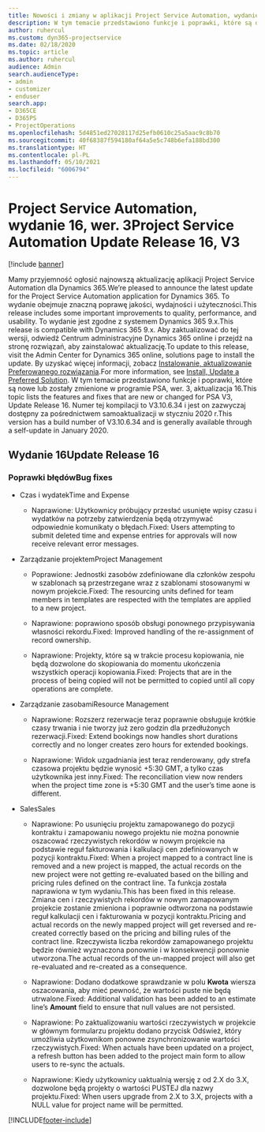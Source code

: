 ```yaml
---
title: Nowości i zmiany w aplikacji Project Service Automation, wydanie 16, wer. 3
description: W tym temacie przedstawiono funkcje i poprawki, które są dostepne w programie Project Service Automation, aktualizacja 16, wer. 3.
author: ruhercul
ms.custom: dyn365-projectservice
ms.date: 02/18/2020
ms.topic: article
ms.author: ruhercul
audience: Admin
search.audienceType:
- admin
- customizer
- enduser
search.app:
- D365CE
- D365PS
- ProjectOperations
ms.openlocfilehash: 5d4851ed27028117d25efb0610c25a5aac9c8b70
ms.sourcegitcommit: 40f68387f594180af64a5e5c748b6efa188bd300
ms.translationtype: HT
ms.contentlocale: pl-PL
ms.lasthandoff: 05/10/2021
ms.locfileid: "6006794"
---
```

# <a name="project-service-automation-update-release-16-v3"></a><span data-ttu-id="58d83-103">Project Service Automation, wydanie 16, wer. 3</span><span class="sxs-lookup"><span data-stu-id="58d83-103">Project Service Automation Update Release 16, V3</span></span>

[!include [banner](../includes/psa-now-project-operations.md)]

<span data-ttu-id="58d83-104">Mamy przyjemność ogłosić najnowszą aktualizację aplikacji Project Service Automation dla Dynamics 365.</span><span class="sxs-lookup"><span data-stu-id="58d83-104">We’re pleased to announce the latest update for the Project Service Automation application for Dynamics 365.</span></span> <span data-ttu-id="58d83-105">To wydanie obejmuje znaczną poprawę jakości, wydajności i użyteczności.</span><span class="sxs-lookup"><span data-stu-id="58d83-105">This release includes some important improvements to quality, performance, and usability.</span></span>  <span data-ttu-id="58d83-106">To wydanie jest zgodne z systemem Dynamics 365 9.x.</span><span class="sxs-lookup"><span data-stu-id="58d83-106">This release is compatible with Dynamics 365 9.x.</span></span> <span data-ttu-id="58d83-107">Aby zaktualizować do tej wersji, odwiedź Centrum administracyjne Dynamics 365 online i przejdź na stronę rozwiązań, aby zainstalować aktualizację.</span><span class="sxs-lookup"><span data-stu-id="58d83-107">To update to this release, visit the Admin Center for Dynamics 365 online, solutions page to install the update.</span></span> <span data-ttu-id="58d83-108">By uzyskać więcej informacji, zobacz [Instalowanie, aktualizowanie Preferowanego rozwiązania](/dynamics365/project-service/upgrade-psa-home-page).</span><span class="sxs-lookup"><span data-stu-id="58d83-108">For more information, see [Install, Update a Preferred Solution](/dynamics365/project-service/upgrade-psa-home-page).</span></span>
<span data-ttu-id="58d83-109">W tym temacie przedstawiono funkcje i poprawki, które są nowe lub zostały zmienione w programie PSA, wer. 3, aktualizacja 16.</span><span class="sxs-lookup"><span data-stu-id="58d83-109">This topic lists the features and fixes that are new or changed for PSA V3, Update Release 16.</span></span> <span data-ttu-id="58d83-110">Numer tej kompilacji to V3.10.6.34 i jest on zazwyczaj dostępny za pośrednictwem samoaktualizacji w styczniu 2020 r.</span><span class="sxs-lookup"><span data-stu-id="58d83-110">This version has a build number of V3.10.6.34 and is generally available through a self-update in January 2020.</span></span>


## <a name="update-release-16"></a><span data-ttu-id="58d83-111">Wydanie 16</span><span class="sxs-lookup"><span data-stu-id="58d83-111">Update Release 16</span></span>

### <a name="bug-fixes"></a><span data-ttu-id="58d83-112">Poprawki błędów</span><span class="sxs-lookup"><span data-stu-id="58d83-112">Bug fixes</span></span>

-   <span data-ttu-id="58d83-113">Czas i wydatek</span><span class="sxs-lookup"><span data-stu-id="58d83-113">Time and Expense</span></span>

    -   <span data-ttu-id="58d83-114">Naprawione: Użytkownicy próbujący przesłać usunięte wpisy czasu i wydatków na potrzeby zatwierdzenia będą otrzymywać odpowiednie komunikaty o błędach.</span><span class="sxs-lookup"><span data-stu-id="58d83-114">Fixed: Users attempting to submit deleted time and expense entries for approvals will now receive relevant error messages.</span></span>

-   <span data-ttu-id="58d83-115">Zarządzanie projektem</span><span class="sxs-lookup"><span data-stu-id="58d83-115">Project Management</span></span>

    -   <span data-ttu-id="58d83-116">Poprawione: Jednostki zasobów zdefiniowane dla członków zespołu w szablonach są przestrzegane wraz z szablonami stosowanymi w nowym projekcie.</span><span class="sxs-lookup"><span data-stu-id="58d83-116">Fixed: The resourcing units defined for team members in templates are respected with the templates are applied to a new project.</span></span>

    -   <span data-ttu-id="58d83-117">Naprawione: poprawiono sposób obsługi ponownego przypisywania własności rekordu.</span><span class="sxs-lookup"><span data-stu-id="58d83-117">Fixed: Improved handling of the re-assignment of record ownership.</span></span>

    -   <span data-ttu-id="58d83-118">Naprawione: Projekty, które są w trakcie procesu kopiowania, nie będą dozwolone do skopiowania do momentu ukończenia wszystkich operacji kopiowania.</span><span class="sxs-lookup"><span data-stu-id="58d83-118">Fixed: Projects that are in the process of being copied will not be permitted to copied until all copy operations are complete.</span></span>

-   <span data-ttu-id="58d83-119">Zarządzanie zasobami</span><span class="sxs-lookup"><span data-stu-id="58d83-119">Resource Management</span></span>

    -   <span data-ttu-id="58d83-120">Naprawione: Rozszerz rezerwacje teraz poprawnie obsługuje krótkie czasy trwania i nie tworzy już zero godzin dla przedłużonych rezerwacji.</span><span class="sxs-lookup"><span data-stu-id="58d83-120">Fixed: Extend bookings now handles short durations correctly and no longer creates zero hours for extended bookings.</span></span>

    -   <span data-ttu-id="58d83-121">Naprawione: Widok uzgadniania jest teraz renderowany, gdy strefa czasowa projektu będzie wynosić +5:30 GMT, a tylko czas użytkownika jest inny.</span><span class="sxs-lookup"><span data-stu-id="58d83-121">Fixed: The reconciliation view now renders when the project time zone is +5:30 GMT and the user’s time aone is different.</span></span>

-   <span data-ttu-id="58d83-122">Sales</span><span class="sxs-lookup"><span data-stu-id="58d83-122">Sales</span></span>

    -   <span data-ttu-id="58d83-123">Naprawione: Po usunięciu projektu zamapowanego do pozycji kontraktu i zamapowaniu nowego projektu nie można ponownie oszacować rzeczywistych rekordów w nowym projekcie na podstawie reguł fakturowania i kalkulacji cen zdefiniowanych w pozycji kontraktu.</span><span class="sxs-lookup"><span data-stu-id="58d83-123">Fixed: When a project mapped to a contract line is removed and a new project is mapped, the actual records on the new project were not getting re-evaluated based on the billing and pricing rules defined on the contract line.</span></span> <span data-ttu-id="58d83-124">Ta funkcja została naprawiona w tym wydaniu.</span><span class="sxs-lookup"><span data-stu-id="58d83-124">This has been fixed in this release.</span></span> <span data-ttu-id="58d83-125">Zmiana cen i rzeczywistych rekordów w nowym zamapowanym projekcie zostanie zmieniona i poprawnie odtworzona na podstawie reguł kalkulacji cen i fakturowania w pozycji kontraktu.</span><span class="sxs-lookup"><span data-stu-id="58d83-125">Pricing and actual records on the newly mapped project will get reversed and re-created correctly based on the pricing and billing rules of the contract line.</span></span> <span data-ttu-id="58d83-126">Rzeczywista liczba rekordów zamapowanego projektu będzie również wyznaczona ponownie i w konsekwencji ponownie utworzona.</span><span class="sxs-lookup"><span data-stu-id="58d83-126">The actual records of the un-mapped project will also get re-evaluated and re-created as a consequence.</span></span>

    -   <span data-ttu-id="58d83-127">Naprawione: Dodano dodatkowe sprawdzanie w polu **Kwota** wiersza oszacowania, aby mieć pewność, że wartości puste nie będą utrwalone.</span><span class="sxs-lookup"><span data-stu-id="58d83-127">Fixed: Additional validation has been added to an estimate line’s **Amount** field to ensure that null values are not persisted.</span></span>

    -   <span data-ttu-id="58d83-128">Naprawione: Po zaktualizowaniu wartości rzeczywistych w projekcie w głównym formularzu projektu dodano przycisk Odśwież, który umożliwia użytkownikom ponowne zsynchronizowanie wartości rzeczywistych.</span><span class="sxs-lookup"><span data-stu-id="58d83-128">Fixed: When actuals have been updated on a project, a refresh button has been added to the project main form to allow users to re-sync the actuals.</span></span>

    -   <span data-ttu-id="58d83-129">Naprawione: Kiedy użytkownicy uaktualnią wersję z od 2.X do 3.X, dozwolone będą projekty o wartości PUSTEJ dla nazwy projektu.</span><span class="sxs-lookup"><span data-stu-id="58d83-129">Fixed: When users upgrade from 2.X to 3.X, projects with a NULL value for project name will be permitted.</span></span>



[!INCLUDE[footer-include](../includes/footer-banner.md)]